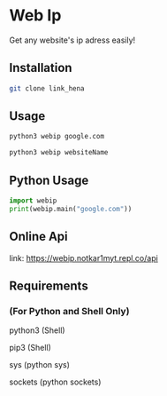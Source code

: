 # Web Ip
Get any website's ip adress easily!
## Installation

```sh
git clone link_hena
```
## Usage
```sh
python3 webip google.com
```
```sh
python3 webip websiteName
```
## Python Usage
```python
import webip
print(webip.main("google.com"))
```
## Online Api
link: https://webip.notkar1myt.repl.co/api
## Requirements
### (For Python and Shell Only)
python3 (Shell)

pip3 (Shell)

sys (python sys)

sockets (python sockets)
